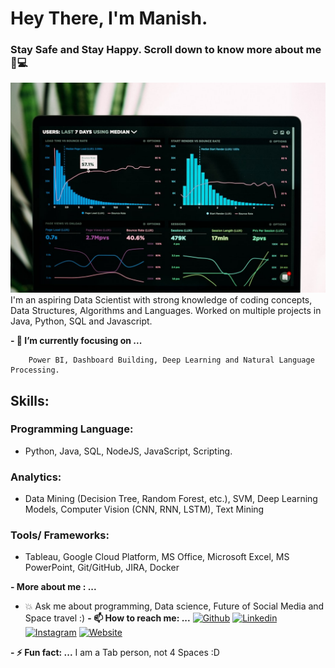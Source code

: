 # Hey There, I'm Manish. 
### Stay Safe and Stay Happy. Scroll down to know more about me 👋💻

![Image](https://github.com/MaGu1997/Magu1997/blob/main/Picture.jpg?raw=true)
I'm an aspiring Data Scientist with strong knowledge of coding concepts, Data Structures, Algorithms and Languages. Worked on multiple projects in Java, Python, SQL and Javascript.

**- 🎯 I’m currently focusing on ...**

        Power BI, Dashboard Building, Deep Learning and Natural Language Processing.

## Skills:
### Programming Language:
- Python, Java, SQL, NodeJS, JavaScript, Scripting.
### Analytics: 
- Data Mining (Decision Tree, Random Forest, etc.), SVM, Deep Learning Models, Computer Vision (CNN, RNN, LSTM), Text Mining
### Tools/ Frameworks: 
- Tableau, Google Cloud Platform, MS Office, Microsoft Excel, MS PowerPoint, Git/GitHub, JIRA, Docker


**- More about me : ...**
- 💥 Ask me about programming, Data science, Future of Social Media and Space travel :)
**- 📫 How to reach me: ...**
[![Github](https://img.shields.io/badge/-Github-000?style=flat&logo=Github&logoColor=white)](https://github.com/MaGu1997)
[![Linkedin](https://img.shields.io/badge/-LinkedIn-blue?style=flat&logo=Linkedin&logoColor=white)](https://www.linkedin.com/in/gurbanimanish/)
[![Instagram](https://img.shields.io/badge/-Instagram-c13584?style=flat&labelColor=c13584&logo=instagram&logoColor=white)](https://www.instagram.com/_gurbani_manish_/)
[![Website](https://img.shields.io/badge/-Website-brightgreen?style=flat&logo=Website&logoColor=brightgreen)](https://magu1997.github.io/)


**- ⚡ Fun fact: ...**
I am a Tab person, not 4 Spaces :D

